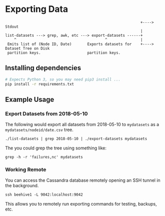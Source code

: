 <!--
waggle_topic=Waggle/Beehive/Operations
-->

# Exporting Data

```
                                                             +----> Stdout
                                                             |
list-datasets ---> grep, awk, etc ---> export-datasets ------+
    ^                                        ^               |
 Emits list of (Node ID, Date)       Exports datasets for    +----> Dataset Tree on Disk
 partition keys.                     partition keys.                  
```

## Installing dependencies

```sh
# Expects Python 3, so you may need pip3 install ...
pip install -r requirements.txt
```

## Example Usage

### Export Datasets from 2018-05-10

The following would export all datasets from 2018-05-10 to `mydatasets` as a
`mydatasets/nodeid/date.csv` tree.

```
./list-datasets | grep 2018-05-10 | ./export-datasets mydatasets
```

The you could grep the tree using something like:

```
grep -h -r 'failures,nc' mydatasets
```

### Working Remote

You can access the Cassandra database remotely opening an SSH tunnel in the
background.

```
ssh beehive1 -L 9042:localhost:9042
```

This allows you to remotely run exporting commands for testing, backups, etc.
